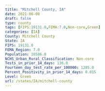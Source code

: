 ```yaml
---
title: "Mitchell County, IA"
date: 2021-06-08
draft: false
type: county
tags: [FIPS:19131.0,FEMA:7.0,Non-core,Green]
categories: [IA]
County: Mitchell County
State: IA
FIPS: 19131.0
FEMA_Region: 7.0
Population: 10586.0
NCHS_Urban_Rural_Classification: Non-core
Tests_in_prior_14_days: 136.0
Fourteen_day_test_rate_per_100000: 1285.0
Percent_Positivity_in_prior_14_days: 0.015
Level: Green
url: /states/IA/mitchell-county
---
```




